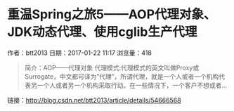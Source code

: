 # 重温Spring之旅5——AOP代理对象、JDK动态代理、使用cglib生产代理
作者：btt2013
日期：2017-01-22 11:17
浏览量：418
> 简介：AOP——代理对象
代理模式:代理模式的英文叫做Proxy或Surrogate，中文都可译为”代理“，所谓代理，就是一个人或者一个机构代表另一个人或者另一个机构采取行动。在一些情况下，一个客户不想或者...

 链接：http://blog.csdn.net/btt2013/article/details/54666568
